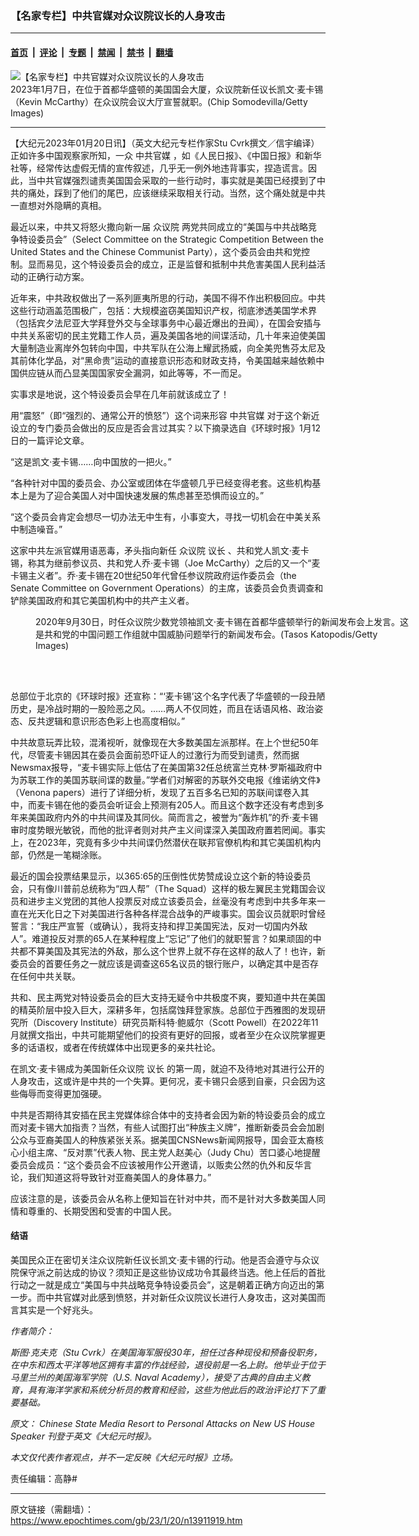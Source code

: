 ### 【名家专栏】中共官媒对众议院议长的人身攻击

---

#### [首页](../../../..?n13911919) &nbsp;|&nbsp; [评论](../../../../../epoch-comment?n13911919) &nbsp;|&nbsp; [专题](../../../../../epoch-special?n13911919) &nbsp;|&nbsp; [禁闻](../../../../../epoch-news?n13911919) &nbsp;|&nbsp; [禁书](../../../../../books?n13911919) &nbsp;|&nbsp; [翻墙](https://github.com/gfw-breaker/nogfw/blob/master/README.md?n13911919)


<div><img alt="【名家专栏】中共官媒对众议院议长的人身攻击" class="attachment-djy_600_400 size-djy_600_400 wp-post-image" src="https://i.epochtimes.com/assets/uploads/2023/01/id13911921-GettyImages-1454752986-700x420-600x400.jpg"/>
<div class="caption">
 2023年1月7日，在位于首都华盛顿的美国国会大厦，众议院新任议长凯文‧麦卡锡（Kevin McCarthy）在众议院会议大厅宣誓就职。(Chip Somodevilla/Getty Images)
</div></div><hr/><div class="post_content" id="artbody" itemprop="articleBody">
 <!-- article content begin -->
 <p>
  【大纪元2023年01月20日讯】（英文大纪元专栏作家Stu Cvrk撰文／信宇编译）正如许多中国观察家所知，一众
  <ok href="https://www.epochtimes.com/gb/tag/%E4%B8%AD%E5%85%B1%E5%AE%98%E5%AA%92.html">
   中共官媒
  </ok>
  ，如《人民日报》、《中国日报》和新华社等，经常传达虚假无情的宣传叙述，几乎无一例外地违背事实，捏造谎言。因此，当中共官媒强烈谴责美国国会采取的一些行动时，事实就是美国已经摸到了中共的痛处，踩到了他们的尾巴，应该继续采取相关行动。当然，这个痛处就是中共一直想对外隐瞒的真相。
 </p>
 <p>
  最近以来，中共又将怒火撒向新一届
  <ok href="https://www.epochtimes.com/gb/tag/%E4%BC%97%E8%AE%AE%E9%99%A2.html">
   众议院
  </ok>
  两党共同成立的“美国与中共战略竞争特设委员会”（Select Committee on the Strategic Competition Between the United States and the Chinese Communist Party），这个委员会由共和党控制。显而易见，这个特设委员会的成立，正是监督和抵制中共危害美国人民利益活动的正确行动方案。
 </p>
 <p>
  近年来，中共政权做出了一系列匪夷所思的行动，美国不得不作出积极回应。中共这些行动涵盖范围极广，包括：大规模盗窃美国知识产权，彻底渗透美国学术界（包括宾夕法尼亚大学拜登外交与全球事务中心最近爆出的丑闻），在国会安插与中共关系密切的民主党籍工作人员，遍及美国各地的间谍活动，几十年来迫使美国大量制造业离岸外包转向中国，中共军队在公海上耀武扬威，向全美兜售芬太尼及其前体化学品，对“黑命贵”运动的直接意识形态和财政支持，令美国越来越依赖中国供应链从而凸显美国国家安全漏洞，如此等等，不一而足。
 </p>
 <p>
  实事求是地说，这个特设委员会早在几年前就该成立了！
 </p>
 <p>
  用“震怒”（即“强烈的、通常公开的愤怒”）这个词来形容
  <ok href="https://www.epochtimes.com/gb/tag/%E4%B8%AD%E5%85%B1%E5%AE%98%E5%AA%92.html">
   中共官媒
  </ok>
  对于这个新近设立的专门委员会做出的反应是否会言过其实？以下摘录选自《环球时报》1月12日的一篇评论文章。
 </p>
 <p>
  “这是凯文‧麦卡锡……向中国放的一把火。”
 </p>
 <p>
  “各种针对中国的委员会、办公室或团体在华盛顿几乎已经变得老套。这些机构基本上是为了迎合美国人对中国快速发展的焦虑甚至恐惧而设立的。”
 </p>
 <p>
  “这个委员会肯定会想尽一切办法无中生有，小事变大，寻找一切机会在中美关系中制造噪音。”
 </p>
 <p>
  这家中共左派官媒用语恶毒，矛头指向新任
  <ok href="https://www.epochtimes.com/gb/tag/%E4%BC%97%E8%AE%AE%E9%99%A2.html">
   众议院
  </ok>
  <ok href="https://www.epochtimes.com/gb/tag/%E8%AE%AE%E9%95%BF.html">
   议长
  </ok>
  、共和党人凯文‧麦卡锡，称其为继前参议员、共和党人乔‧麦卡锡（Joe McCarthy）之后的又一个“麦卡锡主义者”。乔‧麦卡锡在20世纪50年代曾任参议院政府运作委员会（the Senate Committee on Government Operations）的主席，该委员会负责调查和铲除美国政府和其它美国机构中的共产主义者。
 </p>
 <figure aria-describedby="caption-attachment-13911925" class="wp-caption aligncenter" id="attachment_13911925" style="width: 600px">
  <ok href="https://i.epochtimes.com/assets/uploads/2023/01/id13911925-China-task-force-report-1200x800.jpg" target="_blank">
   <img alt="" class="size-large wp-image-13911925" src="https://i.epochtimes.com/assets/uploads/2023/01/id13911925-China-task-force-report-1200x800-600x400.jpg"/>
  </ok>
  <br/><figcaption class="wp-caption-text" id="caption-attachment-13911925">
   2020年9月30日，时任众议院少数党领袖凯文‧麦卡锡在首都华盛顿举行的新闻发布会上发言。这是共和党的中国问题工作组就中国威胁问题举行的新闻发布会。(Tasos Katopodis/Getty Images)
  </figcaption><br/>
 </figure><br/>
 <p>
  总部位于北京的《环球时报》还宣称：“‘麦卡锡’这个名字代表了华盛顿的一段丑陋历史，是冷战时期的一股险恶之风。……两人不仅同姓，而且在话语风格、政治姿态、反共逻辑和意识形态色彩上也高度相似。”
 </p>
 <p>
  中共故意玩弄比较，混淆视听，就像现在大多数美国左派那样。在上个世纪50年代，尽管麦卡锡因其在委员会面前恐吓证人的过激行为而受到谴责，然而据Newsmax报导，“麦卡锡实际上低估了在美国第32任总统富兰克林‧罗斯福政府中为苏联工作的美国苏联间谍的数量。”学者们对解密的苏联外交电报《维诺纳文件》（Venona papers）进行了详细分析，发现了五百多名已知的苏联间谍卷入其中，而麦卡锡在他的委员会听证会上预测有205人。而且这个数字还没有考虑到多年来美国政府内外的中共间谍及其同伙。简而言之，被誉为“轰炸机”的乔‧麦卡锡审时度势眼光敏锐，而他的批评者则对共产主义间谍深入美国政府置若罔闻。事实上，在2023年，究竟有多少中共间谍仍然潜伏在联邦官僚机构和其它美国机构内部，仍然是一笔糊涂账。
 </p>
 <p>
  最近的国会投票结果显示，以365:65的压倒性优势赞成设立这个新的特设委员会，只有像川普前总统称为“四人帮”（The Squad）这样的极左翼民主党籍国会议员和进步主义党团的其他人投票反对成立该委员会，丝毫没有考虑到中共多年来一直在光天化日之下对美国进行各种各样混合战争的严峻事实。国会议员就职时曾经誓言：“我庄严宣誓（或确认），我将支持和捍卫美国宪法，反对一切国内外敌人”。难道投反对票的65人在某种程度上“忘记”了他们的就职誓言？如果顽固的中共都不算美国及其宪法的外敌，那么这个世界上就不存在这样的敌人了！也许，新委员会的首要任务之一就应该是调查这65名议员的银行账户，以确定其中是否存在任何中共关联。
 </p>
 <p>
  共和、民主两党对特设委员会的巨大支持无疑令中共极度不爽，要知道中共在美国的精英阶层中投入巨大，深耕多年，包括腐蚀拜登家族。总部位于西雅图的发现研究所（Discovery Institute）研究员斯科特‧鲍威尔（Scott Powell）在2022年11月就撰文指出，中共可能期望他们的投资有更好的回报，或者至少在众议院掌握更多的话语权，或者在传统媒体中出现更多的亲共社论。
 </p>
 <p>
  在凯文‧麦卡锡成为美国新任众议院
  <ok href="https://www.epochtimes.com/gb/tag/%E8%AE%AE%E9%95%BF.html">
   议长
  </ok>
  的第一周，就迫不及待地对其进行公开的人身攻击，这或许是中共的一个失算。更何况，麦卡锡只会感到自豪，只会因为这些侮辱而变得更加强硬。
 </p>
 <p>
  中共是否期待其安插在民主党媒体综合体中的支持者会因为新的特设委员会的成立而对麦卡锡大加指责？当然，有些人试图打出“种族主义牌”，推断新委员会会加剧公众与亚裔美国人的种族紧张关系。据美国CNSNews新闻网报导，国会亚太裔核心小组主席、“反对票”代表人物、民主党人赵美心（Judy Chu）苦口婆心地提醒委员会成员：“这个委员会不应该被用作公开邀请，以贩卖公然的仇外和反华言论，我们知道这将导致针对亚裔美国人的身体暴力。”
 </p>
 <p>
  应该注意的是，该委员会从名称上便知旨在针对中共，而不是针对大多数美国人同情和尊重的、长期受困和受害的中国人民。
 </p>
 <h4>
  结语
 </h4>
 <p>
  美国民众正在密切关注众议院新任议长凯文‧麦卡锡的行动。他是否会遵守与众议院保守派之前达成的协议？须知正是这些协议成功令其最终当选。他上任后的首批行动之一就是成立“美国与中共战略竞争特设委员会”，这是朝着正确方向迈出的第一步。而中共官媒对此感到愤怒，并对新任众议院议长进行人身攻击，这对美国而言其实是一个好兆头。
 </p>
 <p>
  <em>
   作者简介：
  </em>
 </p>
 <p>
  <em>
   斯图‧克夫克（Stu Cvrk）在美国海军服役30年，担任过各种现役和预备役职务，在中东和西太平洋等地区拥有丰富的作战经验，退役前是一名上尉。他毕业于位于马里兰州的美国海军学院（U.S. Naval Academy），接受了古典的自由主义教育，具有海洋学家和系统分析员的教育和经验，这些为他此后的政治评论打下了重要基础。
  </em>
 </p>
 <p>
  <em>
   原文：
   <ok href="https://www.theepochtimes.com/chinese-state-media-resort-to-personal-attacks-on-new-us-house-speaker_4982839.html">
    Chinese State Media Resort to Personal Attacks on New US House Speaker
   </ok>
   刊登于英文《大纪元时报》。
  </em>
 </p>
 <p>
  <em>
   本文仅代表作者观点，并不一定反映《大纪元时报》立场。
  </em>
 </p>
 <p>
  责任编辑：高静#
 </p>
 <!-- article content end -->
 <div id="below_article_ad">
 </div>
</div>


---

原文链接（需翻墙）：https://www.epochtimes.com/gb/23/1/20/n13911919.htm